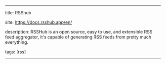 
---

title: RSShub

site: https://docs.rsshub.app/en/

description: RSSHub is an open source, easy to use, and extensible RSS feed aggregator, it's capable of generating RSS feeds from pretty much everything.

tags: [rss]

---